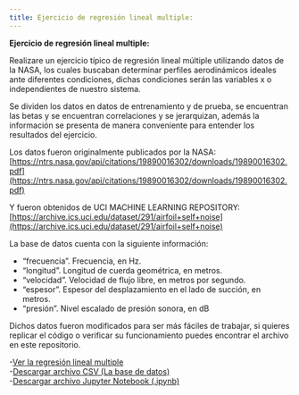 ```yaml
---
title: Ejercicio de regresión lineal multiple:
---
```


**Ejercicio de regresión lineal multiple:**   

Realizare un ejercicio típico de regresión lineal múltiple utilizando datos de la NASA, los cuales buscaban determinar perfiles aerodinámicos ideales ante diferentes condiciones, dichas condiciones serán las variables x o independientes de nuestro sistema.   

Se dividen los datos en datos de entrenamiento y de prueba, se encuentran las betas y se encuentran correlaciones y se jerarquizan, además la información se presenta de manera conveniente para entender los resultados del ejercicio.   

Los datos fueron originalmente publicados por la NASA:    
[https://ntrs.nasa.gov/api/citations/19890016302/downloads/19890016302.pdf](https://ntrs.nasa.gov/api/citations/19890016302/downloads/19890016302.pdf)   

Y fueron obtenidos de UCI MACHINE LEARNING REPOSITORY:  
[https://archive.ics.uci.edu/dataset/291/airfoil+self+noise](https://archive.ics.uci.edu/dataset/291/airfoil+self+noise)    
  

La base de datos cuenta con la siguiente información:   
* “frecuencia”. Frecuencia, en Hz.  
* “longitud”. Longitud de cuerda geométrica, en metros.  
* “velocidad”. Velocidad de flujo libre, en metros por segundo.  
* “espesor”. Espesor del desplazamiento en el lado de succión, en metros.  
* “presión”. Nivel escalado de presión sonora, en dB   

Dichos datos fueron modificados para ser más fáciles de trabajar, si quieres replicar el código o verificar su funcionamiento puedes encontrar el archivo en este repositorio.  



-[Ver la regresión lineal multiple](RegresionMultiple.html)    
-[Descargar archivo CSV (La base de datos)](data1_3.csv)    
-[Descargar archivo Jupyter Notebook (.ipynb)](RegresionMultiple.ipynb)
